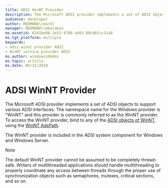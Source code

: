 ```yaml
---
title: ADSI WinNT Provider
description: The Microsoft ADSI provider implements a set of ADSI objects to support various ADSI interfaces.
audience: developer
author: REDMOND\\markl
manager: REDMOND\\mbaldwin
ms.assetid: 6341be08-2e53-4708-a403-09c86fcc31a8
ms.tgt_platform: multiple
keywords:
- adsi winnt provider ADSI
- WinNT service provider ADSI
ms.author: windowssdkdev
ms.topic: article
ms.date: 05/31/2018
---
```


# ADSI WinNT Provider

The Microsoft ADSI provider implements a set of ADSI objects to support various ADSI interfaces. The namespace name for the Windows provider is "WinNT" and this provider is commonly referred to as the WinNT provider. To access the WinNT provider, bind to any of the [ADSI objects of WinNT](adsi-objects-of-winnt.md), using the [WinNT AdsPath](winnt-adspath.md).

The WinNT provider is included in the ADSI system component for Windows and Windows Server.

> [!Note]  
> The default WinNT provider cannot be assumed to be completely thread-safe. Writers of multithreaded applications should handle multithreading to properly coordinate any access between threads through the proper use of synchronization objects such as semaphores, mutexes, critical sections, and so on.

 

 

 




